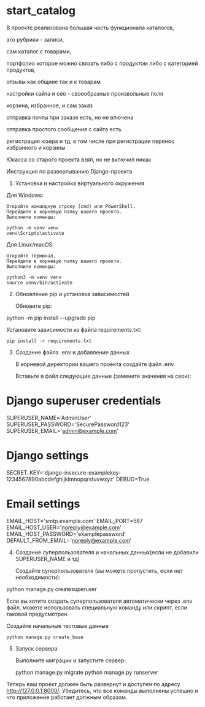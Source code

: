 # start_catalog

В проекте реализована большая часть функционала каталогов,

это рубрики - записи,

сам каталог с товарами,

портфолио которое можно связать либо с продуктом либо с категорией продуктов,

отзывы как общиие так и к товарам

настройки сайта и сео - своеобразные произвольные поля

корзина, избранное, и сам заказ

отправка почты при заказе есть, но не влючена

отправка простого сообщения с сайта есть

регистрация юзера и тд, в том числе при регистрации перенос избранного и корзины

Юкасса со старого проекта взял, но не включил никак


Инструкция по развертыванию Django-проекта
1. Установка и настройка виртуального окружения

Для Windows:

    Откройте командную строку (cmd) или PowerShell.
    Перейдите в корневую папку вашего проекта.
    Выполните команды:

    python -m venv venv
    venv\Scripts\activate

Для Linux/macOS:

    Откройте терминал.
    Перейдите в корневую папку вашего проекта.
    Выполните команды:

    python3 -m venv venv
    source venv/bin/activate

2. Обновление pip и установка зависимостей

    Обновите pip:

python -m pip install --upgrade pip

Установите зависимости из файла requirements.txt:

    pip install -r requirements.txt

3. Создание файла .env и добавление данных

    В корневой директории вашего проекта создайте файл .env.

    Вставьте в файл следующие данные (замените значения на свои):

# Django superuser credentials
SUPERUSER_NAME='AdminUser'
SUPERUSER_PASSWORD='SecurePassword123'
SUPERUSER_EMAIL='admin@example.com'

# Django settings
SECRET_KEY='django-insecure-examplekey-1234567890abcdefghijklmnopqrstuvwxyz'
DEBUG=True

# Email settings
EMAIL_HOST='smtp.example.com'
EMAIL_PORT=587
EMAIL_HOST_USER='noreply@example.com'
EMAIL_HOST_PASSWORD='examplepassword'
DEFAULT_FROM_EMAIL='noreply@example.com'




4. Создание суперпользователя и начальных данных(если не добавили SUPERUSER_NAME и тд)

    Создайте суперпользователя (вы можете пропустить, если нет необходимости):

python manage.py createsuperuser

Если вы хотите создать суперпользователя автоматически через .env файл, можете использовать специальную команду или скрипт, если таковой предусмотрен.

Создайте начальные тестовые данные

    python manage.py create_base

5. Запуск сервера

    Выполните миграции и запустите сервер:

    python manage.py migrate
    python manage.py runserver

Теперь ваш проект должен быть развернут и доступен по адресу http://127.0.0.1:8000/. Убедитесь, что все команды выполнены успешно и что приложение работает должным образом.
